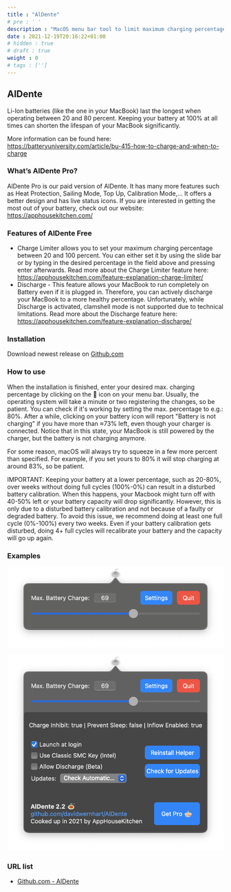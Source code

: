 ```yaml
---
title : "AlDente"
# pre : ' '
description : "MacOS menu bar tool to limit maximum charging percentage."
date : 2021-12-19T20:16:22+01:00
# hidden : true
# draft : true
weight : 0
# tags : ['']
---
```


## AlDente

Li-Ion batteries (like the one in your MacBook) last the longest when operating between 20 and 80 percent. Keeping your battery at 100% at all times can shorten the lifespan of your MacBook significantly.

More information can be found here: <https://batteryuniversity.com/article/bu-415-how-to-charge-and-when-to-charge>

### What’s AlDente Pro?

AlDente Pro is our paid version of AlDente. It has many more features such as Heat Protection, Sailing Mode, Top Up, Calibration Mode,... It offers a better design and has live status icons. If you are interested in getting the most out of your battery, check out our website: <https://apphousekitchen.com/>

### Features of AlDente Free

* Charge Limiter allows you to set your maximum charging percentage between 20 and 100 percent. You can either set it by using the slide bar or by typing in the desired percentage in the field above and pressing enter afterwards. Read more about the Charge Limiter feature here: <https://apphousekitchen.com/feature-explanation-charge-limiter/>
* Discharge - This feature allows your MacBook to run completely on Battery even if it is plugged in. Therefore, you can actively discharge your MacBook to a more healthy percentage. Unfortunately, while Discharge is activated, clamshell mode is not supported due to technical limitations. Read more about the Discharge feature here: <https://apphousekitchen.com/feature-explanation-discharge/>

### Installation

Download newest release on [Github.com](https://github.com/davidwernhart/AlDente/releases)

### How to use

When the installation is finished, enter your desired max. charging percentage by clicking on the 🍝 icon on your menu bar. Usually, the operating system will take a minute or two registering the changes, so be patient. You can check if it's working by setting the max. percentage to e.g.: 80%. After a while, clicking on your battery icon will report "Battery is not charging" if you have more than ≈73% left, even though your charger is connected. Notice that in this state, your MacBook is still powered by the charger, but the battery is not charging anymore.

For some reason, macOS will always try to squeeze in a few more percent than specified. For example, if you set yours to 80% it will stop charging at around 83%, so be patient.

IMPORTANT: Keeping your battery at a lower percentage, such as 20-80%, over weeks without doing full cycles (100%-0%) can result in a disturbed battery calibration. When this happens, your Macbook might turn off with 40-50% left or your battery capacity will drop significantly. However, this is only due to a disturbed battery calibration and not because of a faulty or degraded battery. To avoid this issue, we recommend doing at least one full cycle (0%-100%) every two weeks. Even if your battery calibration gets disturbed, doing 4+ full cycles will recalibrate your battery and the capacity will go up again.

### Examples

![Example](images/free.png)

![Example](images/free-settings.png)

### URL list

* [Github.com - AlDente](https://github.com/davidwernhart/AlDente)
